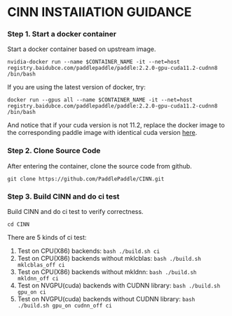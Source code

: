 # CINN INSTAllATION GUIDANCE

### Step 1. Start a docker container

Start a docker container based on upstream image.

`nvidia-docker run --name $CONTAINER_NAME -it --net=host registry.baidubce.com/paddlepaddle/paddle:2.2.0-gpu-cuda11.2-cudnn8 /bin/bash`

If you are using the latest version of docker, try:

`docker run --gpus all --name $CONTAINER_NAME -it --net=host registry.baidubce.com/paddlepaddle/paddle:2.2.0-gpu-cuda11.2-cudnn8 /bin/bash`

And notice that if your cuda version is not 11.2, replace the docker image to the corresponding paddle image with identical cuda version [here](https://registry.hub.docker.com/r/paddlepaddle/paddle).

### Step 2. Clone Source Code

After entering the container, clone the source code from github.

`git clone https://github.com/PaddlePaddle/CINN.git`

### Step 3. Build CINN and do ci test

Build CINN and do ci test to verify correctness.

`cd CINN`

There are 5 kinds of ci test:

1. Test on CPU(X86) backends: `bash ./build.sh ci`
2. Test on CPU(X86) backends without mklcblas: `bash ./build.sh mklcblas_off ci`
3. Test on CPU(X86) backends without mkldnn: `bash ./build.sh mkldnn_off ci`
4. Test on NVGPU(cuda) backends with CUDNN library: `bash ./build.sh gpu_on ci`
5. Test on NVGPU(cuda) backends without CUDNN library: `bash ./build.sh gpu_on cudnn_off ci`
